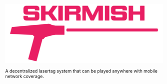 ![Skirmish Logo - Showing the Text Skirmish and a phaser](https://raw.githubusercontent.com/skrmsh/skirmish-assets/main/logo/Logo_TextUnderlinedNoBackground.svg)

A decentralized lasertag system that can be played anywhere with mobile network coverage.